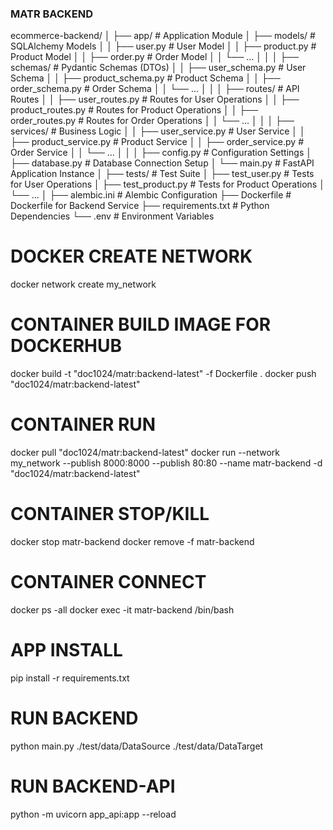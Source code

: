 ### MATR BACKEND
ecommerce-backend/
│
├── app/                       # Application Module
│   ├── models/                # SQLAlchemy Models
│   │   ├── user.py            # User Model
│   │   ├── product.py         # Product Model
│   │   ├── order.py           # Order Model
│   │   └── ...
│   │
│   ├── schemas/               # Pydantic Schemas (DTOs)
│   │   ├── user_schema.py     # User Schema
│   │   ├── product_schema.py  # Product Schema
│   │   ├── order_schema.py    # Order Schema
│   │   └── ...
│   │
│   ├── routes/                # API Routes
│   │   ├── user_routes.py     # Routes for User Operations
│   │   ├── product_routes.py  # Routes for Product Operations
│   │   ├── order_routes.py    # Routes for Order Operations
│   │   └── ...
│   │
│   ├── services/              # Business Logic
│   │   ├── user_service.py    # User Service
│   │   ├── product_service.py # Product Service
│   │   ├── order_service.py   # Order Service
│   │   └── ...
│   │
│   ├── config.py              # Configuration Settings
│   ├── database.py            # Database Connection Setup
│   └── main.py                # FastAPI Application Instance
│
├── tests/                     # Test Suite
│   ├── test_user.py           # Tests for User Operations
│   ├── test_product.py        # Tests for Product Operations
│   └── ...
│
├── alembic.ini                # Alembic Configuration
├── Dockerfile                 # Dockerfile for Backend Service
├── requirements.txt           # Python Dependencies
└── .env                       # Environment Variables

# DOCKER CREATE NETWORK
docker network create my_network

# CONTAINER BUILD IMAGE FOR DOCKERHUB
docker build -t "doc1024/matr:backend-latest" -f Dockerfile .
docker push "doc1024/matr:backend-latest"

# CONTAINER RUN
docker pull "doc1024/matr:backend-latest"
docker run --network my_network --publish 8000:8000 --publish 80:80 --name matr-backend -d "doc1024/matr:backend-latest"

# CONTAINER STOP/KILL
docker stop matr-backend
docker remove -f matr-backend

# CONTAINER CONNECT
docker ps -all
docker exec -it matr-backend /bin/bash

# APP INSTALL
pip install -r requirements.txt

# RUN BACKEND
python main.py ./test/data/DataSource ./test/data/DataTarget

# RUN BACKEND-API
python -m uvicorn app_api:app --reload